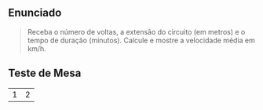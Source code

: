 ## Enunciado

> Receba o número de voltas, a extensão do circuito (em metros) e o tempo de duração (minutos). Calcule e mostre a velocidade média em km/h.

## Teste de Mesa

| | |
| --- | --- |
| 1 | 2 |